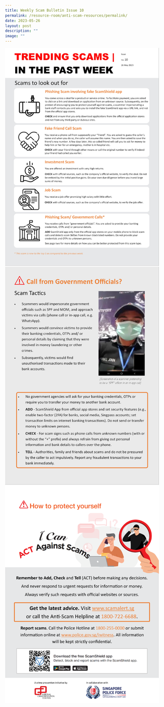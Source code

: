 ```yaml
---
title: Weekly Scam Bulletin Issue 10
permalink: /resource-room/anti-scam-resources/permalink/
date: 2023-05-26
layout: post
description: ""
image: ""
---
```

![Weekly Bulletin Issue 10 - Scams to look out for](/images/SPEO%20Weekly%20Bulletin/wsb-10-01.jpg)
![Weekly Bulletin Issue 10 - Scam Tactics](/images/SPEO%20Weekly%20Bulletin/wsb-10-02.jpg)
![Weekly Bulletin Issue 10 - How to protect yourself](/images/SPEO%20Weekly%20Bulletin/weekly%20scams%20bulletin%20issue%2011%20(finalised%20copy)_003.png)